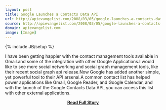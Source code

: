 ```yaml
---
layout: post
title: Google Launches a Contacts Data API
url: http://apievangelist.com/2008/03/05/google-launches-a-contacts-data-api/
source: http://apievangelist.com/2008/03/05/google-launches-a-contacts-data-api/
domain: apievangelist.com
image: [Image]
---
```

{% include JB/setup %}<p>I have been getting happier with the contact management tools available in Gmail.and some of the integration with other Google Applications.I would like to see more social networking and social graph management tools, like their recent social graph api release.Now Google has added another simple, yet powerful tool to their API arsenal.A common contact list has helped power applications like Gmail, Google Reader, and Google Calendar, and with the launch of the Google Contacts Data API, you can access this list with other external applications.</p>
<center><p><a href="http://apievangelist.com/2008/03/05/google-launches-a-contacts-data-api/" style='padding:25px; font-sze:18px; font-weight: bold;'>Read Full Story</a></p></center>
